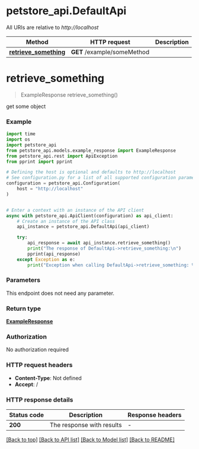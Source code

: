 # petstore_api.DefaultApi

All URIs are relative to *http://localhost*

Method | HTTP request | Description
------------- | ------------- | -------------
[**retrieve_something**](DefaultApi.md#retrieve_something) | **GET** /example/someMethod | 


# **retrieve_something**
> ExampleResponse retrieve_something()



get some object

### Example

```python
import time
import os
import petstore_api
from petstore_api.models.example_response import ExampleResponse
from petstore_api.rest import ApiException
from pprint import pprint

# Defining the host is optional and defaults to http://localhost
# See configuration.py for a list of all supported configuration parameters.
configuration = petstore_api.Configuration(
    host = "http://localhost"
)


# Enter a context with an instance of the API client
async with petstore_api.ApiClient(configuration) as api_client:
    # Create an instance of the API class
    api_instance = petstore_api.DefaultApi(api_client)

    try:
        api_response = await api_instance.retrieve_something()
        print("The response of DefaultApi->retrieve_something:\n")
        pprint(api_response)
    except Exception as e:
        print("Exception when calling DefaultApi->retrieve_something: %s\n" % e)
```


### Parameters
This endpoint does not need any parameter.

### Return type

[**ExampleResponse**](ExampleResponse.md)

### Authorization

No authorization required

### HTTP request headers

 - **Content-Type**: Not defined
 - **Accept**: /

### HTTP response details
| Status code | Description | Response headers |
|-------------|-------------|------------------|
**200** | The response with results |  -  |

[[Back to top]](#) [[Back to API list]](../README.md#documentation-for-api-endpoints) [[Back to Model list]](../README.md#documentation-for-models) [[Back to README]](../README.md)

